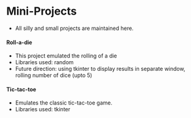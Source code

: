 # Mini-Projects

- All silly and small projects are maintained here.

#### Roll-a-die
- This project emulated the rolling of a die
- Libraries used: random
- Future direction: using tkinter to display results in separate window, rolling number of dice (upto 5)

#### Tic-tac-toe
- Emulates the classic tic-tac-toe game.
- Libraries used: tkinter
